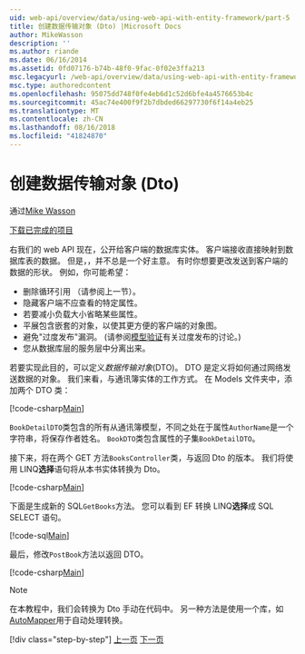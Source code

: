 ```yaml
---
uid: web-api/overview/data/using-web-api-with-entity-framework/part-5
title: 创建数据传输对象 (Dto) |Microsoft Docs
author: MikeWasson
description: ''
ms.author: riande
ms.date: 06/16/2014
ms.assetid: 0fd07176-b74b-48f0-9fac-0f02e3ffa213
msc.legacyurl: /web-api/overview/data/using-web-api-with-entity-framework/part-5
msc.type: authoredcontent
ms.openlocfilehash: 95075dd748f0fe4eb6d1c52d6bfe4a4576653b4c
ms.sourcegitcommit: 45ac74e400f9f2b7dbded66297730f6f14a4eb25
ms.translationtype: MT
ms.contentlocale: zh-CN
ms.lasthandoff: 08/16/2018
ms.locfileid: "41824870"
---
```

<a name="create-data-transfer-objects-dtos"></a>创建数据传输对象 (Dto)
====================
通过[Mike Wasson](https://github.com/MikeWasson)

[下载已完成的项目](https://github.com/MikeWasson/BookService)

右我们的 web API 现在，公开给客户端的数据库实体。 客户端接收直接映射到数据库表的数据。 但是，，并不总是一个好主意。 有时你想要更改发送到客户端的数据的形状。 例如，你可能希望：

- 删除循环引用 （请参阅上一节）。
- 隐藏客户端不应查看的特定属性。
- 若要减小负载大小省略某些属性。
- 平展包含嵌套的对象，以使其更方便的客户端的对象图。
- 避免"过度发布"漏洞。 (请参阅[模型验证](../../formats-and-model-binding/model-validation-in-aspnet-web-api.md)有关过度发布的讨论。)
- 您从数据库层的服务层中分离出来。

若要实现此目的，可以定义*数据传输对象*(DTO)。 DTO 是定义将如何通过网络发送数据的对象。 我们来看，与通讯簿实体的工作方式。 在 Models 文件夹中，添加两个 DTO 类：

[!code-csharp[Main](part-5/samples/sample1.cs)]

`BookDetailDTO`类包含的所有从通讯簿模型，不同之处在于属性`AuthorName`是一个字符串，将保存作者姓名。 `BookDTO`类包含属性的子集`BookDetailDTO`。

接下来，将在两个 GET 方法`BooksController`类，与返回 Dto 的版本。 我们将使用 LINQ**选择**语句将从本书实体转换为 Dto。

[!code-csharp[Main](part-5/samples/sample2.cs)]

下面是生成新的 SQL`GetBooks`方法。 您可以看到 EF 转换 LINQ**选择**成 SQL SELECT 语句。

[!code-sql[Main](part-5/samples/sample3.sql)]

最后，修改`PostBook`方法以返回 DTO。

[!code-csharp[Main](part-5/samples/sample4.cs)]

> [!NOTE]
> 在本教程中，我们会转换为 Dto 手动在代码中。 另一种方法是使用一个库，如[AutoMapper](http://automapper.org/)用于自动处理转换。
> 
> [!div class="step-by-step"]
> [上一页](part-4.md)
> [下一页](part-6.md)
